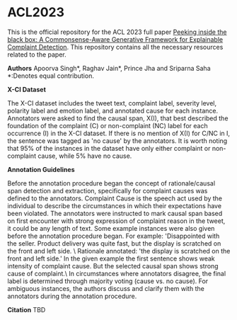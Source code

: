 # ACL2023

This is the official repository for the ACL 2023 full paper [Peeking inside the black box: A Commonsense-Aware Generative Framework for Explainable Complaint Detection](https://2023.aclweb.org/program/accepted/#long-papers). This repository contains all the necessary resources related to the paper.

**Authors**
Apoorva Singh*, Raghav Jain*, Prince Jha and Sriparna Saha
*:Denotes equal contribution.

**X-CI Dataset**

The X-CI dataset includes the tweet text, complaint label, severity level, polarity label and emotion label, and annotated cause for each instance. Annotators were asked to find the causal span, X(I), that best described the foundation of the complaint (C) or non-complaint (NC)  label for each occurrence (I) in the X-CI dataset. If there is no mention of X(I) for C/NC in I, the sentence was tagged as 'no cause' by the annotators. It is worth noting that  95%  of the instances in the dataset have only either complaint or non-complaint cause, while 5% have no cause.

**Annotation Guidelines**

Before the annotation procedure began the concept of rationale/causal span detection and extraction, specifically for complaint causes was defined to the annotators. Complaint Cause is the speech act used by the individual to describe the circumstances in which their expectations have been violated. The annotators were instructed to mark causal span based on first encounter with strong expression of complaint reason in the tweet, it could be any length of text. Some example instances were also given before the annotation procedure began.
For example: 'Disappointed with the seller. Product delivery was quite fast, but the display is scratched on the front and left side. \\
Rationale annotated: 'the display is scratched on the front and left side.' 
In the given example the first sentence shows weak intensity of complaint cause. But the selected causal span shows strong cause of complaint.\\
In circumstances where annotators disagree, the final label is determined through majority voting (cause vs. no cause). For ambiguous instances, the authors discuss and clarify them with the annotators during the annotation procedure.

**Citation**
TBD
